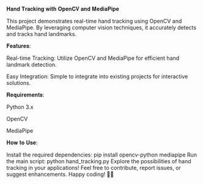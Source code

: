𝐇𝐚𝐧𝐝 𝐓𝐫𝐚𝐜𝐤𝐢𝐧𝐠 𝐰𝐢𝐭𝐡 𝐎𝐩𝐞𝐧𝐂𝐕 𝐚𝐧𝐝 𝐌𝐞𝐝𝐢𝐚𝐏𝐢𝐩𝐞

This project demonstrates real-time hand tracking using OpenCV and MediaPipe. By leveraging computer vision techniques, it accurately detects and tracks hand landmarks.

𝐅𝐞𝐚𝐭𝐮𝐫𝐞𝐬:

Real-time Tracking: Utilize OpenCV and MediaPipe for efficient hand landmark detection.

Easy Integration: Simple to integrate into existing projects for interactive solutions.

𝐑𝐞𝐪𝐮𝐢𝐫𝐞𝐦𝐞𝐧𝐭𝐬:

Python 3.x

OpenCV

MediaPipe

𝐇𝐨𝐰 𝐭𝐨 𝐔𝐬𝐞:

Install the required dependencies: pip install opencv-python mediapipe
Run the main script: python hand_tracking.py
Explore the possibilities of hand tracking in your applications!
Feel free to contribute, report issues, or suggest enhancements. Happy coding! 🤖👐
